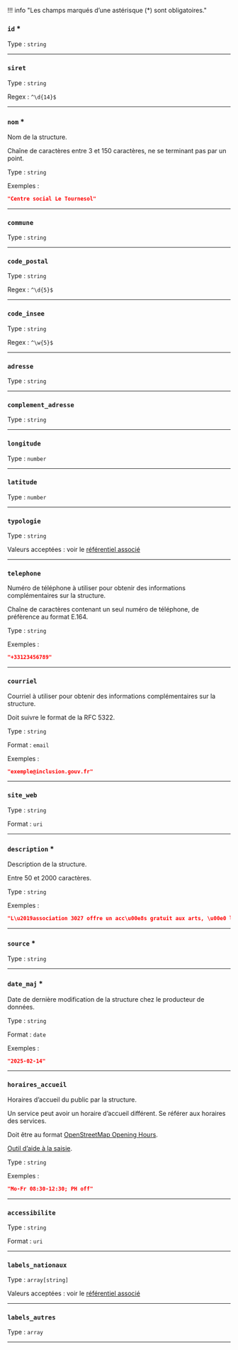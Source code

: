 !!! info "Les champs marqués d’une astérisque (*) sont obligatoires."



### `id` *





Type : `string`










---

### `siret`





Type : `string`





Regex : `^\d{14}$`




---

### `nom` *

Nom de la structure.

Chaîne de caractères entre 3 et 150 caractères, ne se terminant pas par un point.



Type : `string`










Exemples :

```json
"Centre social Le Tournesol"

```

---

### `commune`





Type : `string`










---

### `code_postal`





Type : `string`





Regex : `^\d{5}$`




---

### `code_insee`





Type : `string`





Regex : `^\w{5}$`




---

### `adresse`





Type : `string`










---

### `complement_adresse`





Type : `string`










---

### `longitude`





Type : `number`










---

### `latitude`





Type : `number`










---

### `typologie`





Type : `string`









Valeurs acceptées : voir le [référentiel associé](referentiels/typologies_de_structures.md)



---

### `telephone`

Numéro de téléphone à utiliser pour obtenir des informations complémentaires sur la structure.

Chaîne de caractères contenant un seul numéro de téléphone, de préfèrence au format E.164.



Type : `string`










Exemples :

```json
"+33123456789"

```

---

### `courriel`

Courriel à utiliser pour obtenir des informations complémentaires sur la structure.

Doit suivre le format de la RFC 5322.



Type : `string`



Format : `email`






Exemples :

```json
"exemple@inclusion.gouv.fr"

```

---

### `site_web`





Type : `string`



Format : `uri`






---

### `description` *

Description de la structure.

Entre 50 et 2000 caractères.



Type : `string`










Exemples :

```json
"L\u2019association 3027 offre un acc\u00e8s gratuit aux arts, \u00e0 la culture et\n                au sport pour toutes et tous sans distinction et en priorit\u00e9 aux\n                personnes en situation de pr\u00e9carit\u00e9 et d\u2019isolement."

```

---

### `source` *





Type : `string`










---

### `date_maj` *

Date de dernière modification de la structure chez le producteur de données.



Type : `string`



Format : `date`






Exemples :

```json
"2025-02-14"

```

---

### `horaires_accueil`

Horaires d’accueil du public par la structure.

Un service peut avoir un horaire d’accueil différent. Se référer aux horaires des services.

Doit être au format [OpenStreetMap Opening Hours](https://wiki.openstreetmap.org/wiki/FR:Key:opening_hours).

[Outil d’aide à la saisie](https://projets.pavie.info/yohours/).



Type : `string`










Exemples :

```json
"Mo-Fr 08:30-12:30; PH off"

```

---

### `accessibilite`





Type : `string`



Format : `uri`






---

### `labels_nationaux`





Type : `array[string]`









Valeurs acceptées : voir le [référentiel associé](referentiels/labels_nationaux.md)



---

### `labels_autres`





Type : `array`










---

